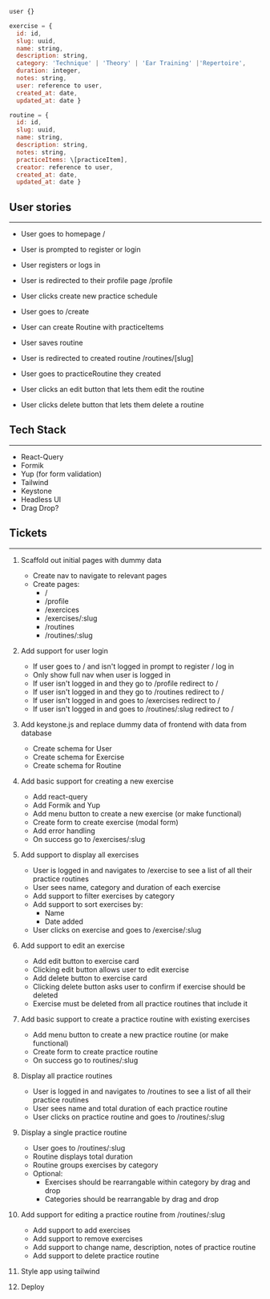 ```js
user {}

exercise = {
  id: id,
  slug: uuid,
  name: string,
  description: string,
  category: 'Technique' | 'Theory' | 'Ear Training' |'Repertoire',
  duration: integer,
  notes: string,
  user: reference to user,
  created_at: date,
  updated_at: date }

routine = {
  id: id,
  slug: uuid,
  name: string,
  description: string,
  notes: string,
  practiceItems: \[practiceItem],
  creator: reference to user,
  created_at: date,
  updated_at: date }
```

## User stories

---

- User goes to homepage /
- User is prompted to register or login
- User registers or logs in
- User is redirected to their profile page /profile

- User clicks create new practice schedule
- User goes to /create
- User can create Routine with practiceItems
- User saves routine
- User is redirected to created routine /routines/\[slug]

- User goes to practiceRoutine they created
- User clicks an edit button that lets them edit the routine
- User clicks delete button that lets them delete a routine

## Tech Stack

---

- React-Query
- Formik
- Yup (for form validation)
- Tailwind
- Keystone
- Headless UI
- Drag Drop?

## Tickets

---

1. Scaffold out initial pages with dummy data

   - Create nav to navigate to relevant pages
   - Create pages:
     - /
     - /profile
     - /exercices
     - /exercises/:slug
     - /routines
     - /routines/:slug

2. Add support for user login

   - If user goes to / and isn't logged in prompt to register / log in
   - Only show full nav when user is logged in
   - If user isn't logged in and they go to /profile redirect to /
   - If user isn't logged in and they go to /routines redirect to /
   - If user isn't logged in and goes to /exercises redirect to /
   - If user isn't logged in and goes to /routines/:slug redirect to /

3. Add keystone.js and replace dummy data of frontend with data from database

   - Create schema for User
   - Create schema for Exercise
   - Create schema for Routine

4. Add basic support for creating a new exercise

   - Add react-query
   - Add Formik and Yup
   - Add menu button to create a new exercise (or make functional)
   - Create form to create exercise (modal form)
   - Add error handling
   - On success go to /exercises/:slug

5. Add support to display all exercises

   - User is logged in and navigates to /exercise to see a list of all their
     practice routines
   - User sees name, category and duration of each exercise
   - Add support to filter exercises by category
   - Add support to sort exercises by:
     - Name
     - Date added
   - User clicks on exercise and goes to /exercise/:slug

6. Add support to edit an exercise

   - Add edit button to exercise card
   - Clicking edit button allows user to edit exercise
   - Add delete button to exercise card
   - Clicking delete button asks user to confirm if exercise should be deleted
   - Exercise must be deleted from all practice routines that include it

7. Add basic support to create a practice routine with existing exercises

   - Add menu button to create a new practice routine (or make functional)
   - Create form to create practice routine
   - On success go to routines/:slug

8. Display all practice routines

   - User is logged in and navigates to /routines to see a list of all their
     practice routines
   - User sees name and total duration of each practice routine
   - User clicks on practice routine and goes to /routines/:slug

9. Display a single practice routine

   - User goes to /routines/:slug
   - Routine displays total duration
   - Routine groups exercises by category
   - Optional:
     - Exercises should be rearrangable within category by drag and drop
     - Categories should be rearrangable by drag and drop

10. Add support for editing a practice routine from /routines/:slug

    - Add support to add exercises
    - Add support to remove exercises
    - Add support to change name, description, notes of practice routine
    - Add support to delete practice routine

11. Style app using tailwind

12. Deploy
